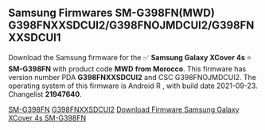 <h2>Samsung Firmwares SM-G398FN(MWD) G398FNXXSDCUI2/G398FNOJMDCUI2/G398FNXXSDCUI1</h2>
Download the Samsung firmware for the ✅ <strong>Samsung Galaxy XCover 4s </strong> ⭐ <strong>SM-G398FN</strong> with product code <strong>MWD</strong> <strong> from Morocco</strong>. This firmware has version number PDA <strong>G398FNXXSDCUI2</strong> and CSC G398FNOJMDCUI2. The operating system of this firmware is Android R , with build date 2021-09-23. Changelist <strong>21947640</strong>.


[SM-G398FN](https://samfirm.shop/samsung/model/SM-G398FN)
[G398FNXXSDCUI2](https://samfirm.shop/samsung/pda/G398FNXXSDCUI2)
[Download Firmware Samsung Galaxy XCover 4s SM-G398FN](https://samfirm.shop/samsung/firmware/458903)
